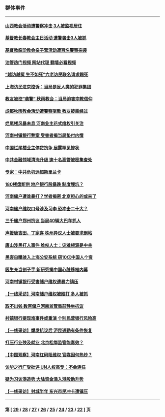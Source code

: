 ### 群体事件
---
#### [山西教会活动遭警察冲击 3人被监视居住](../../pages/ncid279/n13808966.md?08272045) 
#### [基督教长春教会主日活动 遭警袭击3人被抓](../../pages/ncid279/n13806935.md?08272045) 
#### [基督教临汾教会亲子营活动遭百名警察突袭](../../pages/ncid279/n13806527.md?08272045) 
#### [油管热门视频 网站代理 翻墙必看视频](http://209.222.30.114:81/youtube.html?08272045)
#### [“越访越冤 生不如死”六老访民联名请求赐死](../../pages/ncid279/n13805907.md?08272045) 
#### [上海访民进京控诉：当局是反人类的犯罪集团](../../pages/ncid279/n13803858.md?08272045) 
#### [教友被控“袭警” 秋雨教会：当局迫害宗教信仰](../../pages/ncid279/n13803563.md?08272045) 
#### [成都秋雨教会活动遭警察驱散 教友披露经过](../../pages/ncid279/n13802541.md?08272045) 
#### [烂尾楼风暴未息 河南业主花式维权引关注](../../pages/ncid279/n13794519.md?08272045) 
#### [河南村镇银行弊案 受害者揭当局垫付内情](../../pages/ncid279/n13791990.md?08272045) 
#### [中国烂尾楼业主停贷抗争 展露罕见惨状](../../pages/ncid279/n13787794.md?08272045) 
#### [中共金融领域清洗升级 逾十名高管被密集查处](../../pages/ncid279/n13782694.md?08272045) 
#### [专家：中共危机远超斯里兰卡](../../pages/ncid279/n13782248.md?08272045) 
#### [180楼盘断供 地产银行股暴跌 制度埋坑？](../../pages/ncid279/n13780778.md?08272045) 
#### [河南储户遭谁暴打？学者揭密 北京担心的或来了](../../pages/ncid279/n13779407.md?08272045) 
#### [河南储户维权口号涉及习李 恐冲击二十大？](../../pages/ncid279/n13778148.md?08272045) 
#### [三千储户郑州抗议 当局40辆大巴车抓人](../../pages/ncid279/n13777593.md?08272045) 
#### [声援唐吉田、丁家喜 株州异议人士被要求删帖](../../pages/ncid279/n13775534.md?08272045) 
#### [唐山涉黑打人事件 维权人士：灾难根源是中共](../../pages/ncid279/n13773534.md?08272045) 
#### [黑客自曝骇入上海公安系统 窃10亿中国人个资](../../pages/ncid279/n13773395.md?08272045) 
#### [医生充当刽子手 新研究揭中国心脏移植内幕](../../pages/ncid279/n13772291.md?08272045) 
#### [河南村镇银行受害储户维权遭暴力镇压](../../pages/ncid279/n13770841.md?08272045) 
#### [【一线采访】河南储户维权被殴打 多人被抓](../../pages/ncid279/n13768629.md?08272045) 
#### [取不出钱 数百储户河南监管局前静坐抗议](../../pages/ncid279/n13767198.md?08272045) 
#### [村镇银行提现难事件或重演 个别民营银行风险高](../../pages/ncid279/n13764495.md?08272045) 
#### [【一线采访】爆发抗议后 沪昆通勤有条件恢复](../../pages/ncid279/n13763504.md?08272045) 
#### [打压行业殃及就业 北京松绑监管能奏效？](../../pages/ncid279/n13761130.md?08272045) 
#### [【中国观察】河南红码阻维权 官媒因何热炒？](../../pages/ncid279/n13760146.md?08272045) 
#### [访华之行广受批评 UN人权高专：不会连任](../../pages/ncid279/n13758655.md?08272045) 
#### [疑为习访港造势 大陆资金涌入港股助升势](../../pages/ncid279/n13756127.md?08272045) 
#### [【一线采访】封城半年 东兴市民冲卡遭镇压](../../pages/ncid279/n13754277.md?08272045) 

---
#### 第 [ [29](./29.md?08272045) / [28](./28.md?08272045) / [27](./27.md?08272045) / [26](./26.md?08272045) / [25](./25.md?08272045) / [24](./24.md?08272045) / [23](./23.md?08272045) / [22](./22.md?08272045) ] 页
